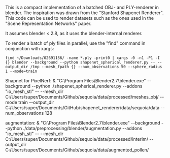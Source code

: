 This is a compact implementation of a batched OBJ- and PLY-renderer in blender. The inspiration was drawn
from the "Stanford Shapenet Renderer". This code can be used to render datasets such as the ones used in the
"Scene Representation Networks" paper.

It assumes blender < 2.8, as it uses the blender-internal renderer.

To render a batch of ply files in parallel, use the "find" command in conjunction with xargs:

    find ~/Downloads/02691156/ -name *.ply -print0 | xargs -0 -n1 -P1 -I {} blender --background --python shapenet_spherical_renderer.py -- --output_dir /tmp --mesh_fpath {} --num_observations 50 --sphere_radius 1 --mode=train

Shapnet for PixelNerf:
& "C:\Program Files\Blender2.7\blender.exe" --background --python .\shapenet_spherical_renderer.py --addons "io_mesh_stl" -- --mesh_dir C:/Users/super/Documents/Github/sequoia/data/processed/meshes_obj/ --mode train --output_dir C:/Users/super/Documents/GitHub/shapenet_renderer/data/sequoia/data --num_observations 128

augmentation:
& "C:\Program Files\Blender2.7\blender.exe" --background --python ./data/preprocessing/blender/augmentation.py --addons "io_mesh_stl" -- --mesh_dir C:/Users/super/Documents/Github/sequoia/data/processed/interim/ --output_dir C:/Users/super/Documents/Github/sequoia/data/augmented_pollen/
